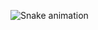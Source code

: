  ![Snake animation](https://github.com/joaoKuchnir/joaoKuchnir/blob/output/github-contribution-grid-snake.svg)
 
